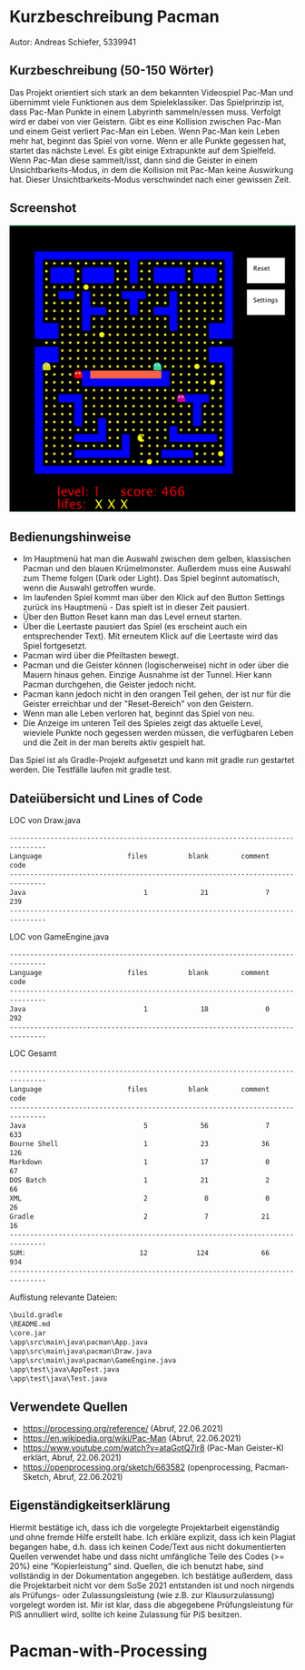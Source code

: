 # Kurzbeschreibung Pacman

Autor: Andreas Schiefer, 5339941

## Kurzbeschreibung (50-150 Wörter)

Das Projekt orientiert sich stark an dem bekannten Videospiel Pac-Man und übernimmt viele Funktionen aus dem Spieleklassiker. Das Spielprinzip ist, dass Pac-Man Punkte in einem Labyrinth sammeln/essen muss. Verfolgt wird er dabei von vier Geistern. Gibt es eine Kollision zwischen Pac-Man und einem Geist verliert Pac-Man ein Leben. Wenn Pac-Man kein Leben mehr hat, beginnt das Spiel von vorne. Wenn er alle Punkte gegessen hat, startet das nächste Level. Es gibt einige Extrapunkte auf dem Spielfeld. Wenn Pac-Man diese sammelt/isst, dann sind die Geister in einem Unsichtbarkeits-Modus, in dem die Kollision mit Pac-Man keine Auswirkung hat. Dieser Unsichtbarkeits-Modus verschwindet nach einer gewissen Zeit. 

## Screenshot

![Pacman](pacman.png)

## Bedienungshinweise

- Im Hauptmenü hat man die Auswahl zwischen dem gelben, klassischen Pacman und den blauen Krümelmonster. Außerdem muss eine Auswahl zum Theme folgen (Dark oder Light). 
Das Spiel beginnt automatisch, wenn die Auswahl getroffen wurde. 
- Im laufenden Spiel kommt man über den Klick auf den Button Settings zurück ins Hauptmenü - Das spielt ist in dieser Zeit pausiert. 
- Über den Button Reset kann man das Level erneut starten. 
- Über die Leertaste pausiert das Spiel (es erscheint auch ein entsprechender Text). Mit erneutem Klick auf die Leertaste wird das Spiel fortgesetzt. 
- Pacman wird über die Pfeiltasten bewegt. 
- Pacman und die Geister können (logischerweise) nicht in oder über die Mauern hinaus gehen. Einzige Ausnahme ist der Tunnel. Hier kann Pacman durchgehen, die Geister jedoch nicht. 
- Pacman kann jedoch nicht in den orangen Teil gehen, der ist nur für die Geister erreichbar und der "Reset-Bereich" von den Geistern. 
- Wenn man alle Leben verloren hat, beginnt das Spiel von neu. 
- Die Anzeige im unteren Teil des Spieles zeigt das aktuelle Level, wieviele Punkte noch gegessen werden müssen, die verfügbaren Leben und die Zeit in der man bereits aktiv gespielt hat. 

Das Spiel ist als Gradle-Projekt aufgesetzt und kann mit gradle run gestartet werden. Die Testfälle laufen mit gradle test.

## Dateiübersicht und Lines of Code

LOC von Draw.java
~~~
-------------------------------------------------------------------------------
Language                     files          blank        comment           code
-------------------------------------------------------------------------------
Java                             1             21              7            239
-------------------------------------------------------------------------------   
~~~

LOC von GameEngine.java
~~~
-------------------------------------------------------------------------------
Language                     files          blank        comment           code
-------------------------------------------------------------------------------
Java                             1             18              0            292
------------------------------------------------------------------------------- 
~~~
LOC Gesamt
~~~
-------------------------------------------------------------------------------
Language                     files          blank        comment           code
-------------------------------------------------------------------------------
Java                             5             56              7            633 
Bourne Shell                     1             23             36            126
Markdown						 1             17              0             67
DOS Batch                        1             21              2             66 
XML                              2              0              0             26
Gradle                           2              7             21             16 
-------------------------------------------------------------------------------
SUM:                            12            124             66            934
-------------------------------------------------------------------------------   
~~~

Auflistung relevante Dateien:
~~~
\build.gradle
\README.md
\core.jar
\app\src\main\java\pacman\App.java
\app\src\main\java\pacman\Draw.java
\app\src\main\java\pacman\GameEngine.java
\app\test\java\AppTest.java
\app\test\java\Test.java
~~~
## Verwendete Quellen

* https://processing.org/reference/ (Abruf, 22.06.2021)
* https://en.wikipedia.org/wiki/Pac-Man (Abruf, 22.06.2021)
* https://www.youtube.com/watch?v=ataGotQ7ir8 (Pac-Man Geister-KI erklärt, Abruf, 22.06.2021)
* https://openprocessing.org/sketch/663582 (openprocessing, Pacman-Sketch, Abruf, 22.06.2021)

## Eigenständigkeitserklärung

Hiermit bestätige ich, dass ich die vorgelegte Projektarbeit eigenständig und ohne fremde Hilfe erstellt habe. Ich erkläre explizit, dass ich kein Plagiat begangen habe, d.h. dass ich keinen Code/Text aus nicht dokumentierten Quellen verwendet habe und dass nicht umfängliche Teile des Codes (>= 20%) eine “Kopierleistung” sind. Quellen, die ich benutzt habe, sind vollständig in der Dokumentation angegeben. Ich bestätige außerdem, dass die Projektarbeit nicht vor dem SoSe 2021 entstanden ist und noch nirgends als Prüfungs- oder Zulassungsleistung (wie z.B. zur Klausurzulassung) vorgelegt worden ist. Mir ist klar, dass die abgegebene Prüfungsleistung für PiS annulliert wird, sollte ich keine Zulassung für PiS besitzen.


# Pacman-with-Processing
